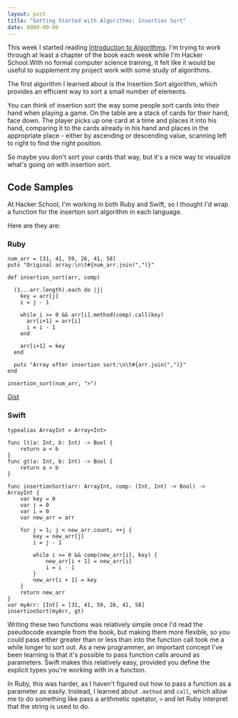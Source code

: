 ```yaml
---
layout: post
title: "Getting Started with Algorithms: Insertion Sort"
date: 0000-00-00
---
```


This week I started reading [Introduction to Algorithms](http://www.amazon.com/Introduction-Algorithms-Thomas-H-Cormen-ebook/dp/B007CNRCAO). I'm trying to work through at least a chapter of the book each week while I'm Hacker School.With no formal computer science training, it felt like it would be useful to supplement my project work with some study of algorithms.

The first algorithm I learned about is the Insertion Sort algorithm, which provides an efficient way to sort a small number of elements.

You can think of insertion sort the way some people sort cards into their hand when playing a game. On the table are a stack of cards for their hand, face down. The player picks up one card at a time and places it into his hand, comparing it to the cards already in his hand and places in the appropriate place - either by ascending or descending value, scanning left to right to find the right position.

So maybe you don't sort your cards that way, but it's a nice way to visualize what's going on with insertion sort.

## Code Samples

At Hacker School, I'm working in both Ruby and Swift, so I thought I'd wrap a function for the insertion sort algorithm in each language.

Here are they are:

### Ruby


    num_arr = [31, 41, 59, 26, 41, 58]
    puts "Original array:\n\t#{num_arr.join(",")}"

    def insertion_sort(arr, comp)

      (1...arr.length).each do |j|
        key = arr[j]
        i = j - 1

        while i >= 0 && arr[i].method(comp).call(key)
          arr[i+1] = arr[i]
          i = i - 1
        end

        arr[i+1] = key
      end

      puts "Array after insertion sort:\n\t#{arr.join(",")}"
    end

    insertion_sort(num_arr, ">")


[Gist](https://gist.github.com/ursooperduper/17f0fbe22d10d95ac5c3)


### Swift


    typealias ArrayInt = Array<Int>

    func lt(a: Int, b: Int) -> Bool {
        return a < b
    }
    func gt(a: Int, b: Int) -> Bool {
        return a > b
    }

    func insertionSort(arr: ArrayInt, comp: (Int, Int) -> Bool) -> ArrayInt {
        var key = 0
        var j = 0
        var i = 0
        var new_arr = arr

        for j = 1; j < new_arr.count; ++j {
            key = new_arr[j]
            i = j - 1

            while i >= 0 && comp(new_arr[i], key) {
                new_arr[i + 1] = new_arr[i]
                i = i - 1
            }
            new_arr[i + 1] = key
        }
        return new_arr
    }
    var myArr: [Int] = [31, 41, 59, 26, 41, 58]
    insertionSort(myArr, gt)

Writing these two functions was relatively simple once I'd read the pseudocode example from the book, but making them more flexible, so you could pass either greater than or less than into the function call took me a while longer to sort out. As a new programmer, an important concept I've been learning is that it's possible to pass function calls around as parameters. Swift makes this relatively easy, provided you define the explicit types you're working with in a function.

In Ruby, this was harder, as I haven't figured out how to pass a function as a parameter as easily. Instead, I learned about `.method` and `call`, which allow me to do something like pass a arithmetic opetator, `>` and let Ruby interpret that the string is used to do.
